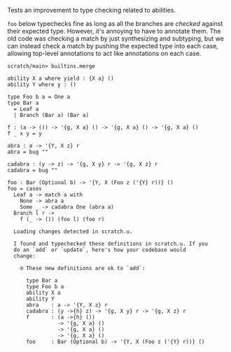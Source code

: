 Tests an improvement to type checking related to abilities.

`foo` below typechecks fine as long as all the branches are *checked*
against their expected type. However, it's annoying to have to
annotate them. The old code was checking a match by just synthesizing
and subtyping, but we can instead check a match by pushing the
expected type into each case, allowing top-level annotations to act
like annotations on each case.

``` ucm :hide
scratch/main> builtins.merge
```

``` unison
ability X a where yield : {X a} ()
ability Y where y : ()

type Foo b a = One a
type Bar a
  = Leaf a
  | Branch (Bar a) (Bar a)

f : (a -> ()) -> '{g, X a} () -> '{g, X a} () -> '{g, X a} ()
f _ x y = y

abra : a -> '{Y, X z} r
abra = bug ""

cadabra : (y -> z) -> '{g, X y} r -> '{g, X z} r
cadabra = bug ""

foo : Bar (Optional b) -> '{Y, X (Foo z ('{Y} r))} ()
foo = cases
  Leaf a -> match a with
    None -> abra a
    Some _ -> cadabra One (abra a)
  Branch l r ->
    f (_ -> ()) (foo l) (foo r)
```

``` ucm :added-by-ucm
  Loading changes detected in scratch.u.

  I found and typechecked these definitions in scratch.u. If you
  do an `add` or `update`, here's how your codebase would
  change:
  
    ⍟ These new definitions are ok to `add`:
    
      type Bar a
      type Foo b a
      ability X a
      ability Y
      abra    : a -> '{Y, X z} r
      cadabra : (y ->{h} z) -> '{g, X y} r -> '{g, X z} r
      f       : (a ->{h} ())
                -> '{g, X a} ()
                -> '{g, X a} ()
                -> '{g, X a} ()
      foo     : Bar (Optional b) -> '{Y, X (Foo z ('{Y} r))} ()

```
